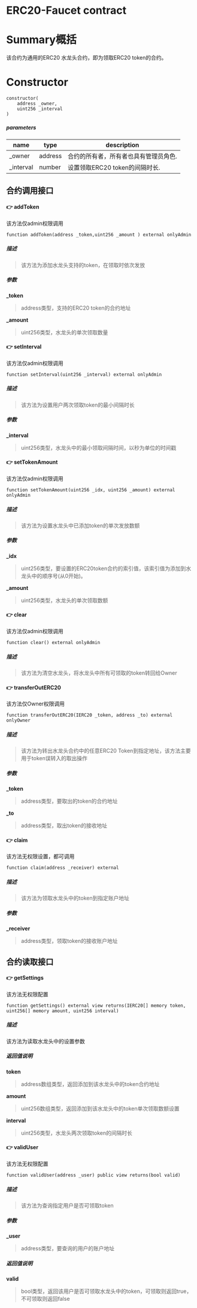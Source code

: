 # ERC20-Faucet contract

# Summary概括

该合约为通用的ERC20 水龙头合约，即为领取ERC20 token的合约。

# Constructor
```
constructor(
    address _owner,
    uint256 _interval
)
```

##### parameters


|  name   | type  | description  |
|  ----  | ----  | ---- |
| _owner  | address | 合约的所有者，所有者也具有管理员角色. |
| _interval  | number | 设置领取ERC20 token的间隔时长. |

## 合约调用接口

#### :point_right: addToken
该方法仅admin权限调用   
```
function addToken(address _token,uint256 _amount ) external onlyAdmin
```

##### 描述
> 该方法为添加水龙头支持的token，在领取时依次发放

##### 参数
**_token**
> address类型，支持的ERC20 token的合约地址

**_amount**
> uint256类型，水龙头的单次领取数量

#### :point_right: setInterval
该方法仅admin权限调用      
```
function setInterval(uint256 _interval) external onlyAdmin
```

##### 描述
> 该方法为设置用户两次领取token的最小间隔时长

##### 参数
**_interval**
> uint256类型，水龙头中的最小领取间隔时间，以秒为单位的时间戳

#### :point_right: setTokenAmount
该方法仅admin权限调用   
```
function setTokenAmount(uint256 _idx, uint256 _amount) external onlyAdmin
```

##### 描述
> 该方法为设置水龙头中已添加token的单次发放数额

##### 参数
**_idx**
> uint256类型，要设置的ERC20token合约的索引值，该索引值为添加到水龙头中的顺序号(从0开始)。

**_amount**
> uint256类型，水龙头的单次领取数额

#### :point_right: clear
该方法仅admin权限调用   
```
function clear() external onlyAdmin
```

##### 描述
> 该方法为清空水龙头，将水龙头中所有可领取的token转回给Owner

#### :point_right: transferOutERC20
该方法仅Owner权限调用      
```
function transferOutERC20(IERC20 _token, address _to) external onlyOwner
```

##### 描述
> 该方法为转出水龙头合约中的任意ERC20 Token到指定地址，该方法主要用于token误转入的取出操作

##### 参数
**_token**
> address类型，要取出的token的合约地址

**_to**
> address类型，取出token的接收地址

#### :point_right: claim
该方法无权限设置，都可调用   
```
function claim(address _receiver) external
```

##### 描述
> 该方法为领取水龙头中的token到指定账户地址

##### 参数
**_receiver**
> address类型，领取token的接收账户地址

## 合约读取接口

#### :point_right: getSettings
该方法无权限配置   
```
function getSettings() external view returns(IERC20[] memory token, uint256[] memory amount, uint256 interval)
```

##### 描述
该方法为读取水龙头中的设置参数

##### 返回值说明
**token**
> address数组类型，返回添加到该水龙头中的token合约地址

**amount**
> uint256数组类型，返回添加到该水龙头中的token单次领取数额设置

**interval**
> uint256类型，水龙头两次领取token的间隔时长

#### :point_right: validUser
该方法无权限配置   
```
function validUser(address _user) public view returns(bool valid)
```

##### 描述
> 该方法为查询指定用户是否可领取token

##### 参数
**_user**
> address类型，要查询的用户的账户地址

##### 返回值说明
**valid**
> bool类型，返回该用户是否可领取水龙头中的token，可领取则返回true，不可领取则返回false

